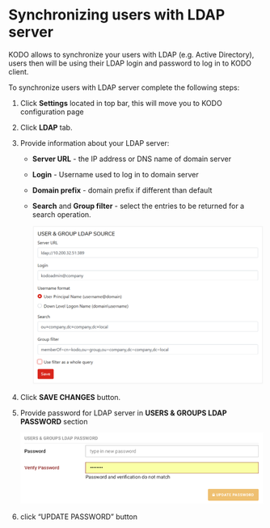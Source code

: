 # Synchronizing users with LDAP server

KODO allows to synchronize your users with LDAP \(e.g. Active Directory\), users then will be using their LDAP login and password to log in to KODO client.

To synchronize users with LDAP server complete the following steps:

1. Click **Settings** located in top bar, this will move you to KODO configuration page
2. Click **LDAP** tab.
3. Provide information about your LDAP server:
   * **Server URL** - the IP address or DNS name of domain server
   * **Login** - Username used to log in to domain server
   * **Domain prefix** - domain prefix if different than default
   * **Search** and **Group filter** - select the entries to be returned for a search operation.

     ![ldap](../../.gitbook/assets/ldapset.png)
4. Click **SAVE CHANGES** button.
5. Provide password for LDAP server in **USERS & GROUPS LDAP PASSWORD** section

   ![ldap\_password](../../.gitbook/assets/ldap_password.png)

6. click “UPDATE PASSWORD” button

